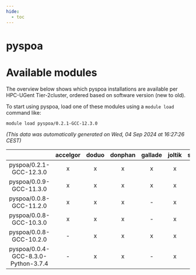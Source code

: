 ```yaml
---
hide:
  - toc
---
```


pyspoa
======

# Available modules


The overview below shows which pyspoa installations are available per HPC-UGent Tier-2cluster, ordered based on software version (new to old).

To start using pyspoa, load one of these modules using a `module load` command like:

```shell
module load pyspoa/0.2.1-GCC-12.3.0
```

*(This data was automatically generated on Wed, 04 Sep 2024 at 16:27:26 CEST)*  

| |accelgor|doduo|donphan|gallade|joltik|shinx|skitty|
| :---: | :---: | :---: | :---: | :---: | :---: | :---: | :---: |
|pyspoa/0.2.1-GCC-12.3.0|x|x|x|x|x|x|x|
|pyspoa/0.0.9-GCC-11.3.0|x|x|x|x|x|-|x|
|pyspoa/0.0.8-GCC-11.2.0|x|x|x|-|x|-|x|
|pyspoa/0.0.8-GCC-10.3.0|x|x|x|-|x|-|x|
|pyspoa/0.0.8-GCC-10.2.0|-|x|x|x|x|-|x|
|pyspoa/0.0.4-GCC-8.3.0-Python-3.7.4|-|x|x|-|x|-|x|
